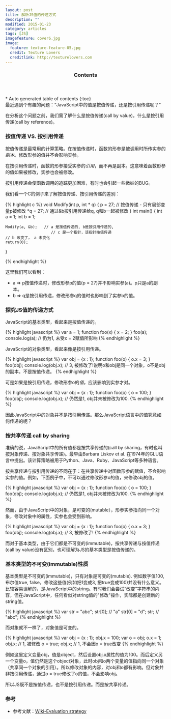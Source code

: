 ```yaml
---
layout: post
title: 解析JS值的传递方式
description: ""
modified: 2015-01-23
category: articles
tags: [JS]
imagefeature: cover6.jpg
image:
  feature: texture-feature-05.jpg
  credit: Texture Lovers
  creditlink: http://texturelovers.com
---
```


<style type="text/css">
    .trans {
        font-size:12px;
        color:#999;
    }
</style>
<section id="table-of-contents" class="toc">
  <header>
    <h3>Contents</h3>
  </header>
<div id="drawer" markdown="1">
*  Auto generated table of contents
{:toc}
</div>
</section><!-- /#table-of-contents -->
最近遇到个有趣的问题：“JavaScript中的值是按值传递，还是按引用传递呢？”

在分析这个问题之前，我们需了解什么是按值传递(call by value)，什么是按引用传递(call by reference)。

### 按值传递 VS. 按引用传递

按值传递是最常用的计算策略。在按值传递时，函数的形参是被调用时所传实参的*副本*。修改形参的值并不会影响实参。

在按引用传递时，函数的形参接受实参的*引用*，而不再是副本。这意味着函数形参的值如果被修改，实参也会被修改。

按引用传递会使函数调用的追踪更加困难，有时也会引起一些微妙的BUG。

我们看一个C的例子来了解按值传递、按引用传递的差别：

{% highlight c %}
void Modify(int p, int * q)
{
    p = 27; // 按值传递 - 只有局部变量p被修改
    *q = 27; // 通过&b按引用传递给q, q和b一起被修改
}
int main()
{
    int a = 1;
    int b = 1;

    Modify(a, &b);   // a 是按值传递的, b是按引用传递的,
                        // c 是一个指针，该指针按值传递
    // b 改变了， a 未变化
    return(0);
}

{% endhighlight %}

这里我们可以看到：
  * a => p按值传递时，修改形参p的值(p = 27)并不影响实参(a)。p只是a的副本。
  * b => q是按引用传递，修改形参q的值时也影响到了实参b的值。

### 探究JS值的传递方式

JavaScript的基本类型，看起来是按值传递的。

{% highlight javascript %}
var a = 1;
function foo(x) {
    x = 2;
}
foo(a);
console.log(a); // 仍为1, 未受x = 2赋值所影响
{% endhighlight %}

JavaScript的对象类型，看起来像是按引用传递。

{% highlight javascript %}
var obj = {x : 1};
function foo(o) {
    o.x = 3;
}
foo(obj);
console.log(obj.x); // 3, 被修改了!说明o和obj是同一个对象，o不是obj的副本。不是按值传递。
{% endhighlight %}

可是如果是按引用传递，修改形参o的*值*，应该影响到实参才对。

{% highlight javascript %}
var obj = {x : 1};
function foo(o) {
    o = 100;
}
foo(obj);
console.log(obj.x); // 仍然是1, obj并未被修改为100.
{% endhighlight %}

因此JavaScript中的对象并不是按引用传递。那么JavaScript语言中的值究竟如何传递的呢？

### 按共享传递 call by sharing

准确的说，JavaScript中的所有值都是按共享传递的(call by sharing，有时也叫按对象传递、按对象共享传递)。最早由Barbara Liskov et al. 在1974年的GLU语言中提出。该计算策略被用于Python、Java、Ruby、JavaScript等多种语言。

按共享传递与按引用传递的不同在于：在共享传递中对函数形参的赋值，不会影响实参的值。例如，下面例子中，不可以通过修改形参o的值，来修改obj的值。

{% highlight javascript %}
var obj = {x : 1};
function foo(o) {
    o = 100;
}
foo(obj);
console.log(obj.x); // 仍然是1, obj并未被修改为100.
{% endhighlight %}

然而，由于JavaScript中的对象，是可变的(mutable），形参实参指向同一个对象，修改对象中的属性，实参也会受到影响。

{% highlight javascript %}
var obj = {x : 1};
function foo(o) {
    o.x = 3;
}
foo(obj);
console.log(obj.x); // 3, 被修改了!
{% endhighlight %}


而对于基本类型，由于它们都是不可变的(immutable)，按共享传递与按值传递(call by value)没有区别，也可理解为JS的基本类型是按值传递的。

### 基本类型的不可变(immutable)性质

基本类型是不可变的(immutable)，只有对象是可变的(mutable).
例如数字值100, 布尔值true, false，修改这些值(例如把1变成3, 把true变成100)并没有什么意义。比较容易误解的，是JavaScript中的string。有时我们会尝试“改变”字符串的内容，但在JavaScript中，任何看似对string值的"修改"操作，实际都是创建新的string值。

{% highlight javascript %}
var str = "abc";
str[0]; // "a"
str[0] = "d";
str; // "abc";
{% endhighlight %}

而对象就不一样了，对象值是可变的。

{% highlight javascript %}
var obj = {x : 1};
obj.x = 100;
var o = obj;
o.x = 1;
obj.x; // 1, 被修改
o = true;
obj.x; // 1, 不会因o = true改变
{% endhighlight %}

例如这里定义变量obj，值是object，然后设置obj.x属性的值为100。而后定义另一个变量o，值仍然是这个object对象，此时obj和o两个变量的值指向同一个对象（共享同一个对象的引用）。所以修改对象的内容，对obj和o都有影响。但对象并非按引用传递，通过o = true修改了o的值，不会影响obj。

所以JS既不是按值传递，也不是按引用传递。而是按共享传递。


### 参考
* 参考文献：[Wiki-Evaluation strategy](http://en.wikipedia.org/wiki/Evaluation_strategy#Call_by_reference)
